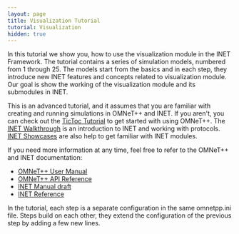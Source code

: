 ```yaml
---
layout: page
title: Visualization Tutorial
tutorial: Visualization
hidden: true
---
```


In this tutorial we show you, how to use the visualization module in the INET Framework.
The tutorial contains a series of simulation models, numbered from 1 through 25.
The models start from the basics and in each step, 
they introduce new INET features and concepts related to visualization module.
Our goal is show the working of the visualization module and its submodules in INET.

This is an advanced tutorial, and it assumes that you are familiar with creating and running simulations in OMNeT++ and INET.
If you aren't, you can check out the <a href="https://omnetpp.org/doc/omnetpp/tictoc-tutorial/" target="_blank">TicToc Tutorial</a> to get started with using OMNeT++. The <a href="../../../doc/walkthrough/tutorial.html" target="_blank">INET Walkthrough</a> is an introduction to INET and working with protocols. 
<a href="https://inet.omnetpp.org/inet-showcases/" target="_blank">INET Showcases</a> are also help to get familiar with INET modules.

If you need more information at any time, feel free to refer to the OMNeT++ and INET documentation:

- <a href="https://omnetpp.org/doc/omnetpp/manual/usman.html" target="_blank">OMNeT++ User Manual</a>
- <a href="https://omnetpp.org/doc/omnetpp/api/index.html" target="_blank">OMNeT++ API Reference</a>
- <a href="https://omnetpp.org/doc/inet/api-current/inet-manual-draft.pdf" target="_blank">INET Manual draft</a>
- <a href="https://omnetpp.org/doc/inet/api-current/neddoc/index.html" target="_blank">INET Reference</a>

In the tutorial, each step is a separate configuration in the same omnetpp.ini file.
Steps build on each other, they extend the configuration of the previous step by adding a few new lines.
